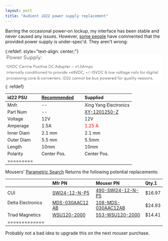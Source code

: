 ```yaml
---
layout: post
title: "Audient iD22 power supply replacement"
---
```



Barring the occasional power-on lockup, my interface has been stable and never caused any issues.  However, [some people](https://www.gearslutz.com/board/showpost.php?p=14804546&postcount=4) have commented that the provided power supply is under-spec'd.  They aren't wrong:

{:refdef: style="text-align: center;"}
![header](/assets/images/posts/audient_psu.png)
{: refdef}


| id22 PSU | [Recommended](https://audient.com/products/audio-interfaces/id22/tech-specs/)    | Supplied|
|:---------|:------------|:--------|
| Mnfr.    | --          | Xing Yang Electronics |
| Part Num | --          | [XY-1201250-Z](https://www.globalsources.com/AC-DC/AC-DC-Adapter-1133614179p.htm#1133614179) |
| Voltage  | 12V         | 12V |
| Amperage | 1.5A       |<span style="color:red"> 1.25 A</span> |
|Inner Diam    | 2.1 mm     | 2.1 mm |
| Outer Diam    | 5.5 mm    | 5.5mm |
| Length  | 10mm         | 10mm  |
| Polarity | Center Pos.  | Center Pos. |
|=========

Mousers' [Parametric Search](https://www.mouser.com/Power/Power-Supplies/Plug-In-AC-Adapters/Wall-Mount-AC-Adapters/_/N-brwlv?P=1y8q897Z1y86kehZ1y8s8z1Z1yx5k7vZ1z0wcfaZ1yxt7ffZ1yxt791Z1yzocby) Returns the following potential replacements:

|     | Mfr PN    | Mouser PN    | Qty.1  |
|:----|:-------|:---------|:--------|
| CUI | [SWI24-12-N-P5](https://www.cui.com/product/resource/swi24-n.pdf) | [490-SWI24-12-N-P5](https://www.mouser.com/ProductDetail/CUI-Inc/SWI24-12-N-P5?qs=Uyjh6ApWNKujo7eBnriwXA%3D%3D) | $16.97 | 
| Delta Electronics    | [MDS-030AAC12 AB](https://www.deltapsu.com/en/products/download/Datasheet/MDS-030AAC05)  | [108-MDS-030AAC12AB](https://www.mouser.com/ProductDetail/Delta-Electronics/MDS-030AAC12-AB?qs=ZaMXuU%252B6JZbvI%252B3YNhPBOg%3D%3D) | $24.93 |
| Triad Magnetics | [WSU120-2000](https://catalog.triadmagnetics.com/Asset/WSU120-2000.pdf) | [553-WSU120-2000](https://www.mouser.com/ProductDetail/Triad-Magnetics/WSU120-2000?qs=B4sXYbYweUpex6Wo%252By1cAg%3D%3D) | $14.41 |
|=============

Probably not a bad idea to upgrade this on the next mouser purchase.

